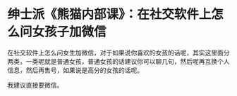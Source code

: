 # 绅士派《熊猫内部课》：在社交软件上怎么问女孩子加微信

在社交软件上怎么问女生加微信，对于如果说你喜欢的女孩的话呢，其实这里面分两类，一类呢就是普通女孩，普通女孩的话建议你可以聊几句，然后呢再互换个人信息，然后再售号，如果说是高分的女孩的话呢。

我建议直接要微信。